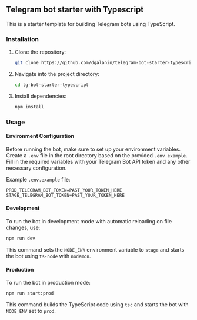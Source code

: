## Telegram bot starter with Typescript

This is a starter template for building Telegram bots using TypeScript.

### Installation

1. Clone the repository:
   ```bash
   git clone https://github.com/dgalanin/telegram-bot-starter-typescript.git
   ```

2. Navigate into the project directory:
   ```bash
   cd tg-bot-starter-typescript
   ```

3. Install dependencies:
   ```bash
   npm install
   ```

### Usage

#### Environment Configuration

Before running the bot, make sure to set up your environment variables. Create a `.env` file in the root directory based on the provided `.env.example`. Fill in the required variables with your Telegram Bot API token and any other necessary configuration.

Example `.env.example` file:

```
PROD_TELEGRAM_BOT_TOKEN=PAST_YOUR_TOKEN_HERE
STAGE_TELEGRAM_BOT_TOKEN=PAST_YOUR_TOKEN_HERE
```

#### Development

To run the bot in development mode with automatic reloading on file changes, use:

```bash
npm run dev
```

This command sets the `NODE_ENV` environment variable to `stage` and starts the bot using `ts-node` with `nodemon`.

#### Production

To run the bot in production mode:

```bash
npm run start:prod
```

This command builds the TypeScript code using `tsc` and starts the bot with `NODE_ENV` set to `prod`.
